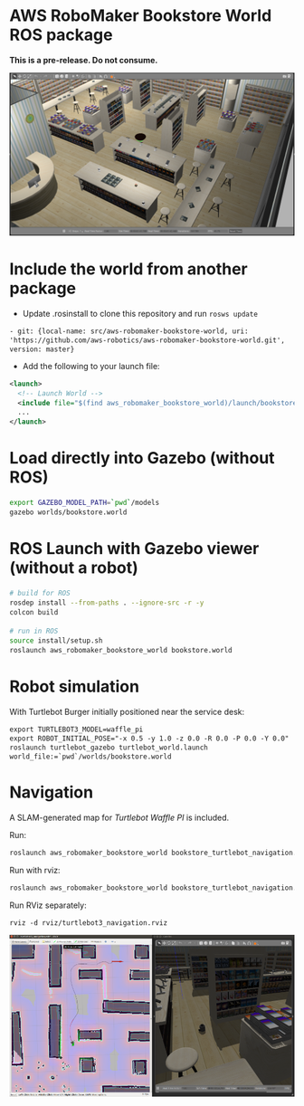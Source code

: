 # AWS RoboMaker Bookstore World ROS package

**This is a pre-release. Do not consume.**

![Gazebo01](docs/images/gazebo_01.png)

# Include the world from another package

* Update .rosinstall to clone this repository and run `rosws update`
```
- git: {local-name: src/aws-robomaker-bookstore-world, uri: 'https://github.com/aws-robotics/aws-robomaker-bookstore-world.git', version: master}
```
* Add the following to your launch file:
```xml
<launch>
  <!-- Launch World -->
  <include file="$(find aws_robomaker_bookstore_world)/launch/bookstore.launch"/>
  ...
</launch>
```

# Load directly into Gazebo (without ROS)
```bash
export GAZEBO_MODEL_PATH=`pwd`/models
gazebo worlds/bookstore.world
```

# ROS Launch with Gazebo viewer (without a robot)
```bash
# build for ROS
rosdep install --from-paths . --ignore-src -r -y
colcon build

# run in ROS
source install/setup.sh
roslaunch aws_robomaker_bookstore_world bookstore.world
```

# Robot simulation
With Turtlebot Burger initially positioned near the service desk: 
```
export TURTLEBOT3_MODEL=waffle_pi
export ROBOT_INITIAL_POSE="-x 0.5 -y 1.0 -z 0.0 -R 0.0 -P 0.0 -Y 0.0"
roslaunch turtlebot_gazebo turtlebot_world.launch  world_file:=`pwd`/worlds/bookstore.world
```

# Navigation
A SLAM-generated map for *Turtlebot Waffle PI* is included.

Run:
```bash
roslaunch aws_robomaker_bookstore_world bookstore_turtlebot_navigation.launch 
```

Run with rviz:
```bash
roslaunch aws_robomaker_bookstore_world bookstore_turtlebot_navigation.launch open_rviz:=true
```

Run RViz separately:
```
rviz -d rviz/turtlebot3_navigation.rviz
```

![NavPath](docs/images/nav_path_rviz_gazebo.png)
